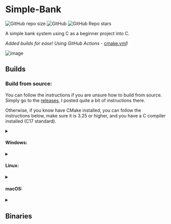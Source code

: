 # Simple-Bank
![GitHub repo size](https://img.shields.io/github/repo-size/livxy/Simple-Bank) ![GitHub](https://img.shields.io/github/license/livxy/Simple-Bank) ![GitHub Repo stars](https://img.shields.io/github/stars/livxy/Simple-Bank?style=social)

A simple bank system using C as a beginner project into C.

*Added builds for ease! Using GitHub Actions -* [cmake.yml](.github/workflows/cmake.yml)!

![image](https://github.com/livxy/Simple-Bank/assets/67598470/4c25df2f-10ba-482f-83cc-14515839e643)

## Builds
### Build from source:
You can follow the instructions if you are unsure how to build from source.
Simply go to the [releases](https://github.com/livxy/Simple-Bank/releases/latest),
I posted quite a bit of instructions there.

Otherwise, if you know have CMake installed, you can follow the instructions below,
make sure it is 3.25 or higher, and you have a C compiler installed (C17 standard).

<details>
<summary><h4>Windows:</h4></summary>

```bash
git clone ...
cd Simple-Bank
mkdir build
cd build
cmake ..
cmake --build .
.\Debug\Bank_Simple_C.exe
```

</details>

<details>
<summary><h4>Linux:</h4></summary>

```bash
git clone ...
cd Simple-Bank
mkdir build
cd build
cmake ..
cmake --build .
chmod +x Bank_Simple_C
./Bank_Simple_C
```

</details>

<details>
<summary><h4>macOS:</h4></summary>

```bash
git clone ...
cd Simple-Bank
mkdir build
cd build
cmake ..
cmake --build .
chmod +x Bank_Simple_C
./Bank_Simple_C
```

</details>

<details>
<summary><h2>Binaries</h2></summary>

### Windows:
[Bank_Simple_C.exe](builds/Windows/Release)

### Linux:
[Bank_Simple_C](builds/Linux)

### macOS:
[Bank_Simple_C](builds/macOS)

</details>
